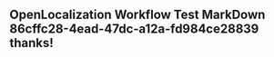 <properties
ms.topic="hero-topic"
ms.test1="hero-topic"
ms.test2="test"/>


## OpenLocalization Workflow Test MarkDown 86cffc28-4ead-47dc-a12a-fd984ce28839 thanks!



<!--HONumber=Jul16_HO2-->


